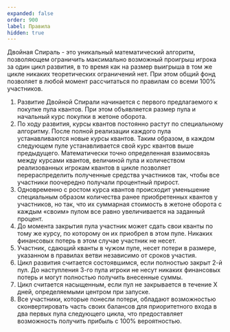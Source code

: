 ```yaml
---
expanded: false
order: 900
label: Правила
hidden: true
---
```


Двойная Спираль - это уникальный математический алгоритм, позволяющем ограничить максимально возможный проигрыш игрока за один цикл развития, в то время как на размер выигрыша в том же цикле никаких теоретических ограничений нет. При этом общий фонд позволяет в любой момент рассчитаться по правилам со всеми 100% участников. 

1. Развитие Двойной Спирали начинается с первого предлагаемого к покупке пула квантов. При этом объявляется размер пула и начальный курс покупки в жетоне оборота. 
2. По ходу развития, курсы квантов постоянно растут по специальному алгоритму. После полной реализации каждого пула устанавливаются новые курсы квантов. Таким образом, в каждом следующем пуле устанавливается свой курс квантов выше предыдущего. Математически точно определенная взаимосвязь между курсами квантов, величиной пула и количеством реализованных игрокам квантов в цикле позволяет перераспределить полученные средства участников так, чтобы все участники поочередно получали процентный прирост. 
3. Одновременно с ростом курса квантов происходит уменьшение специальным образом количества ранее приобретенных квантов у участников, но так, что их суммарная стоимость в жетоне оборота с каждым «своим» пулом все равно увеличивается на заданный процент.
4. До момента закрытия пула участник может сдать свои кванты по тому же курсу, по которому он их приобрел в этом пуле. Никаких финансовых потерь в этом случае участник не несет.
5. Участник, сдающий кванты в чужом пуле, несет потери в размере, указанном в правилах ветви независимо от сроков участия. 
6. Цикл развития считается состоявшимся, если полностью закрыт 2-й пул. До наступления 3-го пула игроки не несут никаких финансовых потерь и могут полностью получить внесенные суммы.
7. Цикл считается насыщенным, если пул не закрывается в течение Х дней, определяемыми центром при запуске. 
8. Все участники, которые понесли потери, обладают возможностью сконвертировать часть своих балансов для приоритетного входа в два первых пула следующего цикла, что предоставляет возможность получить прибыль с 100% вероятностью.
